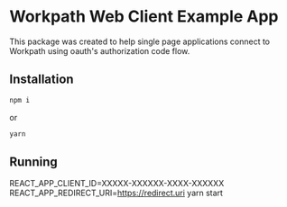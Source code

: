 # Workpath Web Client Example App

This package was created to help single page applications connect to Workpath using oauth's authorization code flow.

## Installation

```sh
npm i
```
or
```sh
yarn
```

## Running

REACT_APP_CLIENT_ID=XXXXX-XXXXXX-XXXX-XXXXXX REACT_APP_REDIRECT_URI=https://redirect.uri yarn start